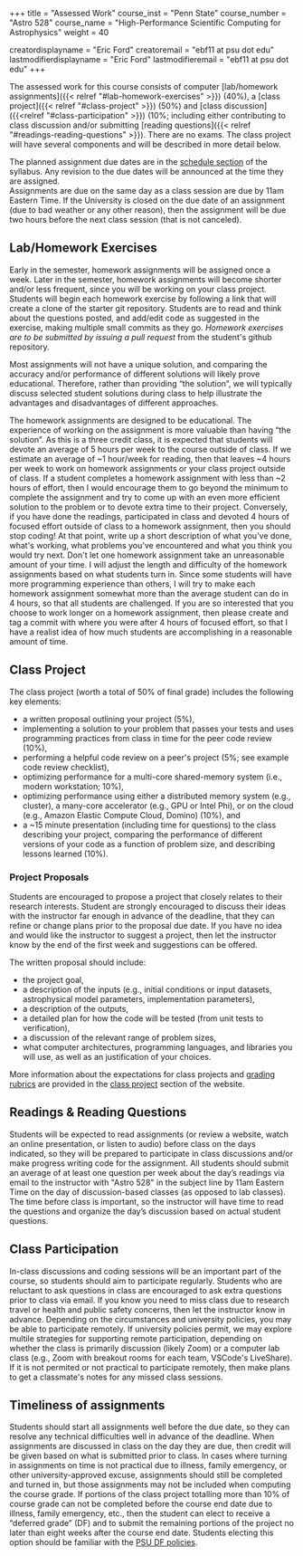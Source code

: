 +++
title = "Assessed Work"
course_inst = "Penn State"
course_number = "Astro 528"
course_name = "High-Performance Scientific Computing for Astrophysics"
weight = 40

creatordisplayname = "Eric Ford"
creatoremail = "ebf11 at psu dot edu"
lastmodifierdisplayname = "Eric Ford"
lastmodifieremail = "ebf11 at psu dot edu"
+++

The assessed work for this course consists of computer [lab/homework assignments]({{< relref "#lab-homework-exercises" >}}) (40%),  a [class project]({{< relref "#class-project" >}}) (50%) and [class discussion]({{<relref "#class-participation" >}}) (10%; including either contributing to class discussion and/or submitting [reading questions]({{< relref "#readings-reading-questions" >}}).  There are no exams.  The class project will have several components and will be described in more detail below.

The planned assignment due dates are in the [schedule section](/lessons) of the syllabus.  Any revision to the due dates will be announced at the time they are assigned.  
Assignments are due on the same day as a class session are due by 11am Eastern Time.
If the University is closed on the due date of an assignment (due to bad weather or any other reason), then the assignment will be due two hours before the next class session (that is not canceled).


## Lab/Homework Exercises
Early in the semester, homework assignments will be assigned once a week.  Later in the semester, homework assignments will become shorter and/or less frequent, since you will be working on your class project.  Students will begin each homework exercise by following a link that will create a clone of the starter git repository.  Students are to read and think about the questions posted, and add/edit code as suggested in the exercise, making multiple small commits as they go.   _Homework exercises are to be submitted by issuing a pull request_ from the student's github repository.

Most assignments will not have a unique solution, and comparing the accuracy and/or performance of different solutions will likely prove educational.  Therefore, rather than providing “the solution”, we will typically discuss selected student solutions during class to help illustrate the advantages and disadvantages of different approaches.

The homework assignments are designed to be educational.  The experience of working on the assignment is more valuable than having “the solution”.  As this is a three credit class, it is expected that students will devote an average of 5 hours per week to the course outside of class.  If we estimate an average of ~1 hour/week for reading, then that leaves ~4 hours per week to work on homework assignments or your class project outside of class.  If a student completes a homework assignment with less than ~2 hours of effort, then I would encourage them to go beyond the minimum to complete the assignment and try to come up with an even more efficient solution to the problem or to devote extra time to their project.  Conversely, if you have done the readings, participated in class and devoted 4 hours of focused effort outside of class to a homework assignment, then you should stop coding!  At that point, write up a short description of what you've done, what's working, what problems you've encountered and what you think you would try next.  Don't let one homework assignment take an unreasonable amount of your time.  I will adjust the length and difficulty of the homework assignments based on what students turn in.  Since some students will have more programming experience than others, I will try to make each homework assignment somewhat more than the average student can do in 4 hours, so that all students are challenged.  If you are so interested that you choose to work longer on a homework assignment, then please create and tag a commit with where you were after 4 hours of focused effort, so that I have a realist idea of how much students are accomplishing in a reasonable amount of time.

## Class Project
The class project (worth a total of 50% of final grade) includes the following key elements:

- a written proposal outlining your project (5%),
- implementing a solution to your problem that passes your tests and uses programming practices from class in time for the peer code review (10%),
- performing a helpful code review on a peer's project (5%; see example code review checklist),
- optimizing performance for a multi-core shared-memory system (i.e., modern workstation; 10%),
- optimizing performance using either a distributed memory system (e.g., cluster), a many-core accelerator (e.g., GPU or Intel Phi), or on the cloud (e.g., Amazon Elastic Compute Cloud, Domino) (10%), and
- a ~15 minute presentation (including time for questions) to the class describing your project, comparing the performance of different versions of your code as a function of problem size, and describing lessons learned (10%).

### Project Proposals
Students are encouraged to propose a project that closely relates to their research interests.  Student are strongly encouraged to discuss their ideas with the instructor far enough in advance of the deadline, that they can refine or change plans prior to the proposal due date.  If you have no idea and would like the instructor to suggest a project, then let the instructor know by the end of the first week and suggestions can be offered.

The written proposal should include:

- the project goal,
- a description of the inputs (e.g., initial conditions or input datasets, astrophysical model parameters, implementation parameters),
- a description of the outputs,
- a detailed plan for how the code will be tested (from unit tests to verification),
- a discussion of the relevant range of problem sizes,
- what computer architectures, programming languages, and libraries you will use, as well as an justification of your choices.

More information about the expectations for class projects and [grading rubrics](../project/rubrics) are provided in the [class project](../project) section of the website.


## Readings & Reading Questions
Students will be expected to read assignments (or review a website, watch an online presentation, or listen to audio) before class on the days indicated, so they will be prepared to participate in class discussions and/or make progress writing code for the assignment.
All students should submit an average of at least one question per week about the day’s readings via email to the instructor with "Astro 528" in the subject line by 11am Eastern Time on the day of discussion-based classes (as opposed to lab classes).  The time before class is important, so the instructor will have time to read the questions and organize the day’s discussion based on actual student questions.  

## Class Participation
In-class discussions and coding sessions will be an important part of the course, so students should aim to participate regularly.  Students who are reluctant to ask questions in class are encouraged to ask extra questions prior to class via email.  If you know you need to miss class due to research travel or health and public safety concerns, then let the instructor know in advance.  Depending on the circumstances and university policies, you may be able to participate remotely.  If university policies permit, we may explore multile strategies for supporting remote participation, depending on whether the class is primarily discussion (likely Zoom) or a computer lab class (e.g., Zoom with breakout rooms for each team, VSCode's LiveShare).  If it is not permited or not practical to participate remotely, then make plans to get a classmate's notes for any missed class sessions.  

## Timeliness of assignments
Students should start all assignments well before the due date, so they can resolve any technical difficulties well in advance of the deadline.  When assignments are discussed in class on the day they are due, then credit will be given based on what is submitted prior to class.  In cases where turning in assignments on time is not practical due to illness, family emergency, or other university-approved excuse, assignments should still be completed and turned in, but those assignments may not be included when computing the course grade.  If portions of the class project totalling more than 10% of course grade can not be completed before the course end date due to illness, family emergency, etc., then the student can elect to receive a “deferred grade” (DF) and to submit the remaining portions of the project no later than eight weeks after the course end date.  Students electing this option should be familiar with the [PSU DF policies](https://www.registrar.psu.edu/grades/deferred.cfm).

